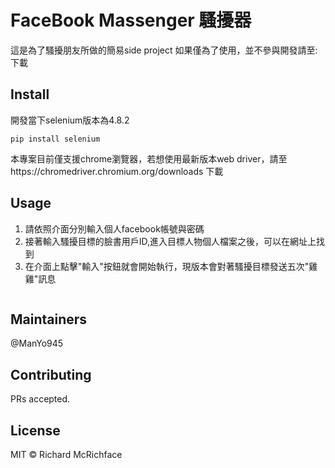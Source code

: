 # FaceBook Massenger 騷擾器

這是為了騷擾朋友所做的簡易side project
如果僅為了使用，並不參與開發請至:  下載

## Install

開發當下selenium版本為4.8.2
```
pip install selenium
```
本專案目前僅支援chrome瀏覽器，若想使用最新版本web driver，請至https://chromedriver.chromium.org/downloads 下載

## Usage

1. 請依照介面分別輸入個人facebook帳號與密碼
2. 接著輸入騷擾目標的臉書用戶ID,進入目標人物個人檔案之後，可以在網址上找到
3. 在介面上點擊"輸入"按鈕就會開始執行，現版本會對著騷擾目標發送五次"雞雞"訊息
```
```

## Maintainers

@ManYo945

## Contributing

PRs accepted.

## License

MIT © Richard McRichface
